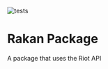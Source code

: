 ![tests](https://github.com/TheCaptainCraken/Rakan-Package/actions/workflows/test.yml/badge.svg)
# Rakan Package
A package that uses the Riot API
